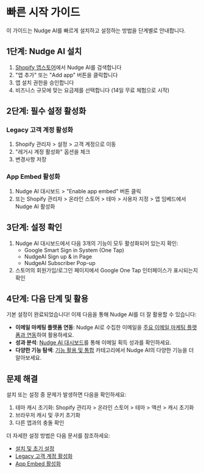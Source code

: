 # 빠른 시작 가이드

이 가이드는 Nudge AI를 빠르게 설치하고 설정하는 방법을 단계별로 안내합니다.

## 1단계: Nudge AI 설치

1. [Shopify 앱스토어](https://apps.shopify.com/nudge-ai)에서 Nudge AI를 검색합니다
2. "앱 추가" 또는 "Add app" 버튼을 클릭합니다
3. 앱 설치 권한을 승인합니다
4. 비즈니스 규모에 맞는 요금제를 선택합니다 (14일 무료 체험으로 시작)

## 2단계: 필수 설정 활성화

### Legacy 고객 계정 활성화
1. Shopify 관리자 > 설정 > 고객 계정으로 이동
2. "레거시 계정 활성화" 옵션을 체크
3. 변경사항 저장

### App Embed 활성화
1. Nudge AI 대시보드 > "Enable app embed" 버튼 클릭
2. 또는 Shopify 관리자 > 온라인 스토어 > 테마 > 사용자 지정 > 앱 임베드에서 Nudge AI 활성화

## 3단계: 설정 확인

1. Nudge AI 대시보드에서 다음 3개의 기능이 모두 활성화되어 있는지 확인:
   - Google Smart Sign in System (One Tap)
   - NudgeAI Sign up & in Page
   - NudgeAI Subscriber Pop-up
2. 스토어의 회원가입/로그인 페이지에서 Google One Tap 인터페이스가 표시되는지 확인

## 4단계: 다음 단계 및 활용

기본 설정이 완료되었습니다! 이제 다음을 통해 Nudge AI를 더 잘 활용할 수 있습니다:

- **이메일 마케팅 플랫폼 연동**: Nudge AI로 수집한 이메일을 [주요 이메일 마케팅 플랫폼과 연동](../../features-integrations/email-marketing/index.md)하여 활용하세요.
- **성과 분석**: [Nudge AI 대시보드](../../analytics-management/dashboard/index.md)를 통해 이메일 획득 성과를 확인하세요.
- **다양한 기능 탐색**: [기능 활용 및 통합](../../features-integrations/index.md) 카테고리에서 Nudge AI의 다양한 기능을 더 알아보세요.

## 문제 해결

설치 또는 설정 중 문제가 발생하면 다음을 확인하세요:
1. 테마 캐시 초기화: Shopify 관리자 > 온라인 스토어 > 테마 > 액션 > 캐시 초기화
2. 브라우저 캐시 및 쿠키 초기화
3. 다른 앱과의 충돌 확인

더 자세한 설정 방법은 다음 문서를 참조하세요:
- [설치 및 초기 설정](../installation/index.md)
- [Legacy 고객 계정 활성화](../legacy-accounts/index.md)
- [App Embed 활성화](../app-embed/index.md)
